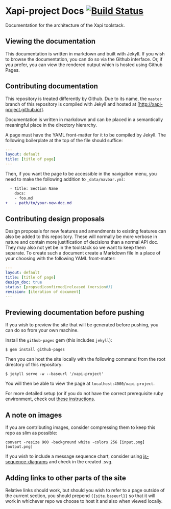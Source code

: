 # Xapi-project Docs [![Build Status](https://travis-ci.org/xapi-project/xapi-project.github.io.png)](https://travis-ci.org/xapi-project/xapi-project.github.io)

Documentation for the architecture of the Xapi toolstack.

## Viewing the documentation
This documentation is written in markdown and built with Jekyll. If you wish to
browse the documentation, you can do so via the Github interface. Or, if you
prefer, you can view the rendered output which is hosted using Github Pages.

## Contributing documentation
This repository is treated differently by Github. Due to its name, the `master`
branch of this repository is compiled with Jekyll and hosted at
[http://xapi-project.github.io/].

Documentation is written in markdown and can be placed in a semantically
meaningful place in the directory hierarchy.

A page must have the YAML front-matter for it to be compiled by Jekyll. The
following boilerplate at the top of the file should suffice:

```yaml
---
layout: default
title: [title of page]
---
```

Then, if you want the page to be accessible in the navigation menu, you need to
make the following addition to `_data/navbar.yml`:

```diff
  - title: Section Name
    docs:
    - foo.md
+   - path/to/your-new-doc.md
```

## Contributing design proposals
Design proposals for new features and amendments to existing features can also
be added to this repository. These will normally be more verbose in nature and
contain more justification of decisions than a normal API doc. They may also
not yet be in the toolstack so we want to keep them separate. To create such
a document create a Markdown file in a place of your choosing with the
following YAML front-matter:

```yaml
---
layout: default
title: [title of page]
design_doc: true
status: [propsed|confirmed|released (version#)]
revision: [iteration of document]
---
```

## Previewing documentation before pushing

If you wish to preview the site that will be generated before pushing, you can
do so from your own machine.

Install the `github-pages` gem (this includes `jekyll`):

```
$ gem install github-pages
```

Then you can host the site locally with the following command from the root
directory of this repository:

```
$ jekyll serve -w --baseurl '/xapi-project'
```

You will then be able to view the page at `localhost:4000/xapi-project`.

For more detailed setup (or if you do not have the correct prerequisite ruby environment, check out [these instructions](https://help.github.com/articles/using-jekyll-with-pages/#installing-jekyll).

## A note on images
If you are contributing images, consider compressing them to keep this repo as
slim as possible:

```
convert -resize 900 -background white -colors 256 [input.png] [output.png]
```

If you wish to include a message sequence chart, consider using
[js-sequence-diagrams](http://bramp.github.io/js-sequence-diagrams/) and
check in the created .svg.

## Adding links to other parts of the site
Relative links should work, but should you wish to refer to a page outside of
the current section, you should prepend `{{site.baseurl}}` so that it will work
in whichever repo we choose to host it and also when viewed locally.
